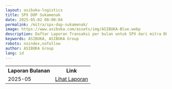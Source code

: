 ```yaml
---
layout: asibuka-logistics
title: SPX DOP Sukamenak
date: 2025-05-02 00:00:04
permalink: /mitra/spx-dop-sukamenak/
image: https://www.asibuka.com/assets/img/ASIBUKA-Blue.webp
description: Daftar Laporan Transaksi per bulan untuk SPX dari mitra DOP Sukamenak.
keywords: ASIBUKA, ASIBUKA Group
robots: noindex,nofollow
author: ASIBUKA Group
lang: id
---
```

<div class='table-container'>
<table>
<tr>
<th>Laporan Bulanan</th><th>Link</th>
</tr>
<tr>
<td>2025-05</td>
<td><a class='btn block' title='Lihat Laporan' href='{{ page.permalink | replace: "/amp/", "" }}?function=komisi-asibuka-logistics&title=SPX%20DOP%20Sukamenak%20Periode%202025-5&title1=Ringkasan&id1=2PACX-1vTPeqxEnkAUsKekA0eIwQVVYkwNwbjolgYHMSLBbMgM4vK9WStDfwXZW6raUkGvqah1BSPc7WXHCYa0&gid1=265557075&title2=Transaksi&id2=2PACX-1vTPeqxEnkAUsKekA0eIwQVVYkwNwbjolgYHMSLBbMgM4vK9WStDfwXZW6raUkGvqah1BSPc7WXHCYa0&gid2=799901051'>Lihat Laporan</a></td>
</tr>
</table>
</div>